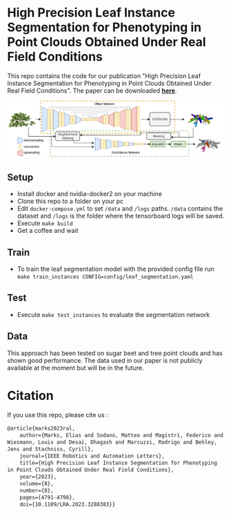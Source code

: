 # High Precision Leaf Instance Segmentation for Phenotyping in Point Clouds Obtained Under Real Field Conditions

This repo contains the code for our publication "High Precision Leaf Instance Segmentation for Phenotyping
in Point Clouds Obtained Under Real Field Conditions". The paper can be downloaded **[here](https://www.ipb.uni-bonn.de/wp-content/papercite-data/pdf/marks2023ral.pdf)**.

![](arch.png)

## Setup
- Install docker and nvidia-docker2 on your machine
- Clone this repo to a folder on your pc
- Edit ```docker-compose.yml``` to set ```/data``` and ```/logs``` paths. ```/data``` contains the dataset and ```/logs``` is the folder where the tensorboard logs will be saved.
- Execute ```make build```
- Get a coffee and wait

## Train
- To train the leaf segmentation model with the provided config file run ```make train_instances CONFIG=config/leaf_segmentation.yaml```

## Test
- Execute ```make test_instances``` to evaluate the segmentation network

## Data
This approach has been tested on sugar beet and tree point clouds and has shown good performance.
The data used in our paper is not publicly available at the moment but will be in the future.

# Citation

If you use this repo, please cite us :

```
@article{marks2023ral,
    author={Marks, Elias and Sodano, Matteo and Magistri, Federico and Wiesmann, Louis and Desai, Dhagash and Marcuzzi, Rodrigo and Behley, Jens and Stachniss, Cyrill},
    journal={IEEE Robotics and Automation Letters},
    title={High Precision Leaf Instance Segmentation for Phenotyping in Point Clouds Obtained Under Real Field Conditions},
    year={2023},
    volume={8},
    number={8},
    pages={4791-4798},
    doi={10.1109/LRA.2023.3288383}}